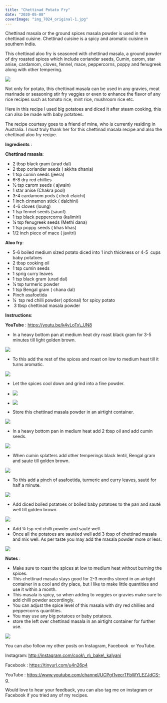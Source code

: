 ```yaml
---
title: "Chettinad Potato Fry"
date: "2020-05-08"
coverImage: "img_7024_original-1.jpg"
---
```


Chettinad masala or the ground spices masala powder is used in the chettinad cuisine. Chettinad cuisine is a spicy and aromatic cuisine in southern India.

This chettinad aloo fry is seasoned with chettinad masala, a ground powder of dry roasted spices which include coriander seeds, Cumin, carom, star anise, cardamom, cloves, fennel, mace, peppercorns, poppy and fenugreek along with other tempering.

![](https://cooknbakekalyani.files.wordpress.com/2020/05/img_7024_original.jpg?w=1024)

Not only for potato, this chettinad masala can be used in any gravies, meat marinade or seasoning stir fry veggies or even to enhance the flavor of any rice recipes such as tomato rice, mint rice, mushroom rice etc.

Here in this recipe I used big potatoes and diced it after steam cooking, this can also be made with baby potatoes. 

The recipe courtesy goes to a friend of mine, who is currently residing in Australia. I must truly thank her for this chettinad masala recipe and also the chettinad aloo fry recipe. 

**Ingredients** : 

**Chettinad masala**: 

- 2 tbsp black gram (urad dal) 
- 2 tbsp coriander seeds ( akkha dhania)
- 1 tsp cumin seeds (jeera)
- 6-8 dry red chillies 
- ½ tsp carom seeds ( ajwain) 
- 1 star anise (Chakra pool) 
- 3-4 cardamom pods ( choti elaichi) 
- 1 inch cinnamon stick ( dalchini)
- 4-6 cloves (loung) 
- 1 tsp fennel seeds (saunf)
- 1 tsp black peppercorns (kalimiri) 
- ¼ tsp fenugreek seeds (Methi dana)
- 1 tsp poppy seeds ( khas khas) 
- 1/2 inch piece of mace ( javitri) 

**Aloo fry**: 

- 5-6 boiled medium sized potato diced into 1 inch thickness or 4-5  cups baby potatoes 
- 2 tbsp cooking oil 
- 1 tsp cumin seeds 
- 1 sprig curry leaves 
- 1 tsp black gram (urad dal) 
- ¼ tsp turmeric powder 
- 1 tsp Bengal gram ( chana dal)
- Pinch asafoetida 
- ¼  tsp red chilli powder( optional) for spicy potato 
-  3 tbsp chettinad masala powder 

**Instructions**:

**YouTube** : https://youtu.be/k4vLoTx\_UN8

- In a heavy bottom pan at medium heat dry roast black gram for 3-5 minutes till light golden brown.

![](https://cooknbakekalyani.files.wordpress.com/2020/05/img_6983_original-1.jpg?w=1024)

- To this add the rest of the spices and roast on low to medium heat till it turns aromatic.

![](https://cooknbakekalyani.files.wordpress.com/2020/05/img_6984_original-2.jpg?w=1024)

- Let the spices cool down and grind into a fine powder.

- ![](images/img_6988_original-2.jpg)
    
- ![](images/img_6990_original-1.jpg)
    

- Store this chettinad masala powder in an airtight container.

![](https://cooknbakekalyani.files.wordpress.com/2020/05/img_6998_original-2.jpg?w=1024)

- In a heavy bottom pan in medium heat add 2 tbsp oil and add cumin seeds.

![](https://cooknbakekalyani.files.wordpress.com/2020/05/img_7011_original.jpg?w=1024)

- When cumin splatters add other temperings black lentil, Bengal gram and saute till golden brown.

![](https://cooknbakekalyani.files.wordpress.com/2020/05/img_7013_original.jpg?w=1024)

- To this add a pinch of asafoetida, turmeric and curry leaves, sauté for half a minute.

![](https://cooknbakekalyani.files.wordpress.com/2020/05/img_7014_original.jpg?w=1024)

- Add diced boiled potatoes or boiled baby potatoes to the pan and sauté well till golden brown.

![](https://cooknbakekalyani.files.wordpress.com/2020/05/img_7015_original.jpg?w=1024)

- Add ¼ tsp red chilli powder and sauté well.
- Once all the potatoes are sautéed well add 3 tbsp of chettinad masala and mix well. As per taste you may add the masala powder more or less.

![](https://cooknbakekalyani.files.wordpress.com/2020/05/img_7017_original.jpg?w=1024)

**Notes** :

- Make sure to roast the spices at low to medium heat without burning the spices.
- This chettinad masala stays good for 2-3 months stored in an airtight container in a cool and dry place, but I like to make little quantities and use it within a month.
- This masala is spicy, so when adding to veggies or gravies make sure to add chilli powder accordingly.
- You can adjust the spice level of this masala with dry red chillies and peppercorns quantities.
- You may use any big potatoes or baby potatoes.
- store the left over chettinad masala in an airtight container for further use.

![](https://cooknbakekalyani.files.wordpress.com/2020/05/img_7024_original-1.jpg?w=1024)

You can also follow my other posts on Instagram, Facebook  or YouTube. 

Instagram: http://instagram.com/cook\_n\_bake\_kalyani

Facebook : https://tinyurl.com/u4n26p4

YouTube : https://www.youtube.com/channel/UCPgt1vecrTFbWYLEZJdCS-g 

Would love to hear your feedback, you can also tag me on instagram or Facebook if you tried any of my recipes.
